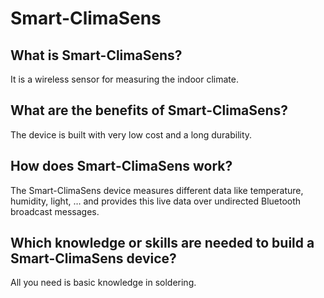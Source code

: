 Smart-ClimaSens
====================

What is Smart-ClimaSens?
------------------------
It is a wireless sensor for measuring the indoor climate.

What are the benefits of Smart-ClimaSens?
-----------------------------------------
The device is built with very low cost and a long durability.

How does Smart-ClimaSens work?
------------------------------
The Smart-ClimaSens device measures different data like temperature, humidity, light, … and provides this live data over undirected Bluetooth broadcast messages.

Which knowledge or skills are needed to build a Smart-ClimaSens device?
-----------------------------------------------------------------------
All you need is basic knowledge in soldering.
